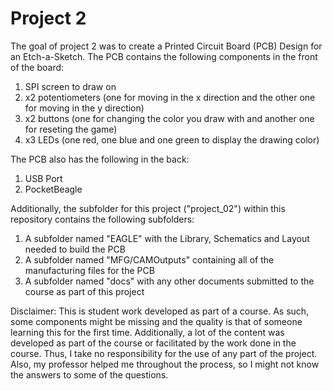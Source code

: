 # Project 2

The goal of project 2 was to create a Printed Circuit Board (PCB) Design for an Etch-a-Sketch. The PCB contains the following components in the front of the board:
1) SPI screen to draw on
2) x2 potentiometers (one for moving in the x direction and the other one for moving in the y direction) 
3) x2 buttons (one for changing the color you draw with and another one for reseting the game)
4) x3 LEDs (one red, one blue and one green to display the drawing color)

The PCB also has the following in the back:
1) USB Port
2) PocketBeagle

Additionally, the subfolder for this project ("project_02") within this repository contains the following subfolders:
1) A subfolder named "EAGLE" with the Library, Schematics and Layout needed to build the PCB
2) A subfolder named "MFG/CAMOutputs" containing all of the manufacturing files for the PCB
3) A subfolder named "docs" with any other documents submitted to the course as part of this project

Disclaimer: This is student work developed as part of a course. As such, some components might be missing and the quality is that of someone learning this for the first time. Additionally, a lot of the content was developed as part of the course or facilitated by the work done in the course. Thus, I take no responsibility for the use of any part of the project. Also, my professor helped me throughout the process, so I might not know the answers to some of the questions.

